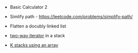 - Basic Calculator 2
- Simlify path - https://leetcode.com/problems/simplify-path/
- Flatten a docubly linked list

- [two-way iterator](https://stackoverflow.com/a/18907495/6407858) in a stack


- [K stacks using an array](https://massivealgorithms.blogspot.com/2014/09/how-to-efficiently-implement-k-stacks.html)
